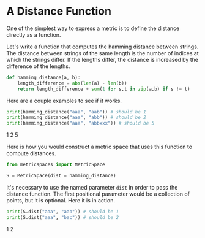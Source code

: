 # A Distance Function

One of the simplest way to express a metric is to define the distance directly as a function.

Let's write a function that computes the hamming distance between strings.
The distance between strings of the same length is the number of indices at which the strings differ.
If the lengths differ, the distance is increased by the difference of the lengths.

```python {cmd id="distance"}
def hamming_distance(a, b):
    length_difference = abs(len(a) - len(b))
    return length_difference + sum(1 for s,t in zip(a,b) if s != t)
```

Here are a couple examples to see if it works.

```python {cmd continue="distance" modify_source}
print(hamming_distance("aaa", "aab")) # should be 1
print(hamming_distance("aaa", "abb")) # should be 2
print(hamming_distance("aaa", "abbxxx")) # should be 5
```
<!-- code_chunk_output -->

1
2
5


<!-- /code_chunk_output -->


Here is how you would construct a metric space that uses this function to compute distances.

```python {cmd continue="distance"}
from metricspaces import MetricSpace

S = MetricSpace(dist = hamming_distance)
```
It's necessary to use the named parameter `dist` in order to pass the distance function.
The first positional parameter would be a collection of points, but it is optional.
Here it is in action.

```python {cmd continue modify_source}
print(S.dist("aaa", "aab")) # should be 1
print(S.dist("aaa", "bac")) # should be 2
```
<!-- code_chunk_output -->

1
2


<!-- /code_chunk_output -->
